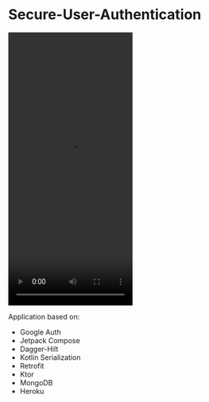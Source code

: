 # Secure-User-Authentication

<video src="https://user-images.githubusercontent.com/62247805/172059920-e7a244aa-a635-4c53-8d67-fd8e5aa4a765.mp4
" width="250" height="550"/>

Application based on:
- Google Auth
- Jetpack Compose
- Dagger-Hilt
- Kotlin Serialization
- Retrofit
- Ktor
- MongoDB
- Heroku

